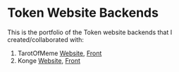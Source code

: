 # Token Website Backends

This is the portfolio of the Token website backends that I created/collaborated with:

1. TarotOfMeme [Website](https://tarotofmeme.com/), [Front](https://github.com/Verchyonov/react-websites)
2. Konge [Website](https://www.kongekinge.com/), [Front](https://github.com/Deezzir/Konge-Web/tree/main)
